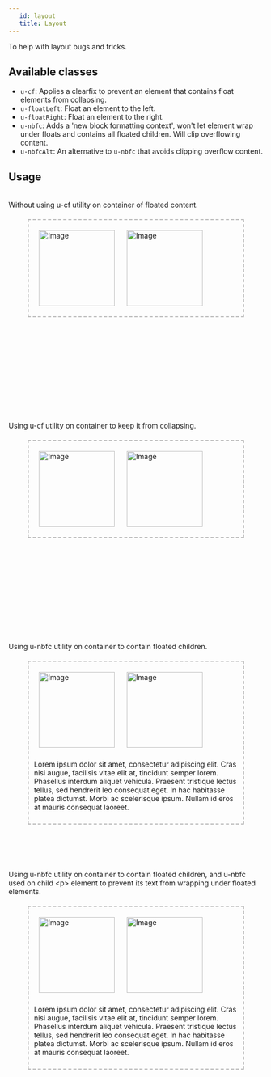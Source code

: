 ```yaml
---
   id: layout
   title: Layout
---
```


To help with layout bugs and tricks.

## Available classes

* `u-cf`: Applies a clearfix to prevent an element that contains float elements from collapsing.
* `u-floatLeft`: Float an element to the left.
* `u-floatRight`: Float an element to the right.
* `u-nbfc`: Adds a 'new block formatting context', won't let element wrap under floats and
contains all floated children. Will clip overflowing content.
* `u-nbfcAlt`: An alternative to `u-nbfc` that avoids clipping overflow content.

## Usage


<style>
.example-divider{
    height: 400px;
}
.example-divider:last-child{
    margin-bottom: 0;
}
.example-parent{
    border: 2px #bbb dashed;
    display:block;
    margin: 20px auto;
    padding: 10px;
    width: 80%;
}
.example-parent img{
    margin: 10px;
}
</style>

<div class="code-sample">
<br>
Without using u-cf utility on container of floated content.
<div class="example-divider">
    <div class="example-parent">
            <!-- Photo by Hannah Busing on Unsplash -->
        <img src="https://images.unsplash.com/photo-1559662780-c3bab6f7e00b?ixlib=rb-1.2.1
                  &ixid=eyJhcHBfaWQiOjEyMDd9&auto=format&fit=crop&w=150&q=80" 
             alt="Image" width="150" height="150" class="u-floatLeft">
        <img src="https://images.unsplash.com/photo-1559662780-c3bab6f7e00b?ixlib=rb-1.2.1
                          &ixid=eyJhcHBfaWQiOjEyMDd9&auto=format&fit=crop&w=150&q=80" 
             alt="Image" width="150" height="150" class="u-floatRight">
    </div>
</div>
Using u-cf utility on container to keep it from collapsing.
<div class="example-divider">
    <div class="example-parent u-cf">
            <!-- Photo by Hannah Busing on Unsplash -->
        <img src="https://images.unsplash.com/photo-1559662780-c3bab6f7e00b?ixlib=rb-1.2.1
                  &ixid=eyJhcHBfaWQiOjEyMDd9&auto=format&fit=crop&w=150&q=80" 
             alt="Image" width="150" height="150" class="u-floatLeft">
        <img src="https://images.unsplash.com/photo-1559662780-c3bab6f7e00b?ixlib=rb-1.2.1
                          &ixid=eyJhcHBfaWQiOjEyMDd9&auto=format&fit=crop&w=150&q=80" 
             alt="Image" width="150" height="150" class="u-floatRight">
                </div>
</div>
Using u-nbfc utility on container to contain floated children.
<div class="example-divider">
    <div class="example-parent u-nbfc">
            <!-- Photo by Hannah Busing on Unsplash -->
        <img src="https://images.unsplash.com/photo-1559662780-c3bab6f7e00b?ixlib=rb-1.2.1
                  &ixid=eyJhcHBfaWQiOjEyMDd9&auto=format&fit=crop&w=150&q=80" 
             alt="Image" width="150" height="150" class="u-floatLeft">
        <img src="https://images.unsplash.com/photo-1559662780-c3bab6f7e00b?ixlib=rb-1.2.1
                          &ixid=eyJhcHBfaWQiOjEyMDd9&auto=format&fit=crop&w=150&q=80" 
             alt="Image" width="150" height="150" class="u-floatRight">
            <p>
            Lorem ipsum dolor sit amet, consectetur adipiscing elit. Cras nisi augue, facilisis vitae elit at, tincidunt semper lorem. Phasellus interdum aliquet vehicula. Praesent tristique lectus tellus, sed hendrerit leo consequat eget. In hac habitasse platea dictumst. Morbi ac scelerisque ipsum. Nullam id eros at mauris consequat laoreet.    
            </p>
    </div>
</div>

Using u-nbfc utility on container to contain floated children, and u-nbfc used on child &lt;p&gt; element to prevent its text from wrapping under floated elements.
<div class="example-divider">
    <div class="example-parent u-nbfc">
            <!-- Photo by Hannah Busing on Unsplash -->
        <img src="https://images.unsplash.com/photo-1559662780-c3bab6f7e00b?ixlib=rb-1.2.1
                  &ixid=eyJhcHBfaWQiOjEyMDd9&auto=format&fit=crop&w=150&q=80" 
             alt="Image" width="150" height="150" class="u-floatLeft">
        <img src="https://images.unsplash.com/photo-1559662780-c3bab6f7e00b?ixlib=rb-1.2.1
                          &ixid=eyJhcHBfaWQiOjEyMDd9&auto=format&fit=crop&w=150&q=80" 
             alt="Image" width="150" height="150" class="u-floatRight">
            <p class="u-nbfc">
            Lorem ipsum dolor sit amet, consectetur adipiscing elit. Cras nisi augue, facilisis vitae elit at, tincidunt semper lorem. Phasellus interdum aliquet vehicula. Praesent tristique lectus tellus, sed hendrerit leo consequat eget. In hac habitasse platea dictumst. Morbi ac scelerisque ipsum. Nullam id eros at mauris consequat laoreet.    
            </p>
    </div>
</div>

</div>
